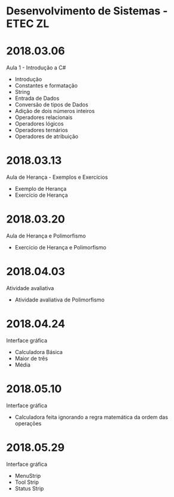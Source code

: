 # Desenvolvimento de Sistemas - ETEC ZL
# 2018.03.06
Aula 1 - Introdução a C#
- Introdução
- Constantes e formatação
- String
- Entrada de Dados
- Conversão de tipos de Dados
- Adição de dois números inteiros
- Operadores relacionais
- Operadores lógicos
- Operadores ternários
- Operadores de atribuição

# 2018.03.13
Aula de Herança - Exemplos e Exercícios
- Exemplo de Herança
- Exercício de Herança

# 2018.03.20
Aula de Herança e Polimorfismo
- Exercício de Herança e Polimorfismo

# 2018.04.03
Atividade avaliativa
- Atividade avaliativa de Polimorfismo

# 2018.04.24
Interface gráfica
- Calculadora Básica
- Maior de três
- Média

# 2018.05.10
Interface gráfica
- Calculadora feita ignorando a regra matemática da ordem das operações

# 2018.05.29
Interface gráfica
- MenuStrip
- Tool Strip
- Status Strip
